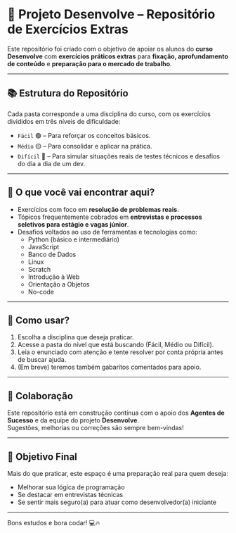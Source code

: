 # 🚀 Projeto Desenvolve – Repositório de Exercícios Extras

Este repositório foi criado com o objetivo de apoiar os alunos do **curso Desenvolve** com **exercícios práticos extras** para **fixação, aprofundamento de conteúdo** e **preparação para o mercado de trabalho**.

---

## 📚 Estrutura do Repositório

Cada pasta corresponde a uma disciplina do curso, com os exercícios divididos em três níveis de dificuldade:

- `Fácil` 🟢 – Para reforçar os conceitos básicos.
- `Médio` 🟡 – Para consolidar e aplicar na prática.
- `Difícil` 🔴 – Para simular situações reais de testes técnicos e desafios do dia a dia de um dev.

---

## 🧠 O que você vai encontrar aqui?

- Exercícios com foco em **resolução de problemas reais**.
- Tópicos frequentemente cobrados em **entrevistas e processos seletivos para estágio e vagas júnior**.
- Desafios voltados ao uso de ferramentas e tecnologias como:
  - Python (básico e intermediário)
  - JavaScript
  - Banco de Dados
  - Linux
  - Scratch
  - Introdução à Web
  - Orientação a Objetos
  - No-code

---

## 📌 Como usar?

1. Escolha a disciplina que deseja praticar.
2. Acesse a pasta do nível que está buscando (Fácil, Médio ou Difícil).
3. Leia o enunciado com atenção e tente resolver por conta própria antes de buscar ajuda.
4. (Em breve) teremos também gabaritos comentados para apoio.

---

## 🤝 Colaboração

Este repositório está em construção contínua com o apoio dos **Agentes de Sucesso** e da equipe do projeto **Desenvolve**.  
Sugestões, melhorias ou correções são sempre bem-vindas!

---

## 💼 Objetivo Final

Mais do que praticar, este espaço é uma preparação real para quem deseja:

- Melhorar sua lógica de programação
- Se destacar em entrevistas técnicas
- Se sentir mais seguro(a) para atuar como desenvolvedor(a) iniciante

---

Bons estudos e bora codar! 💻🔥  
